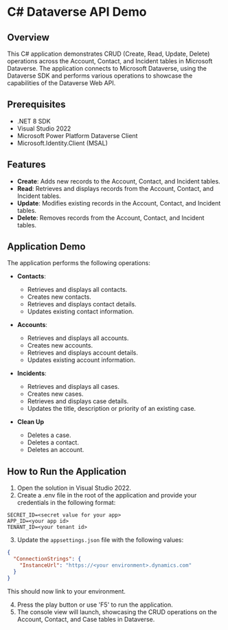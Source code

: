 # C# Dataverse API Demo

## Overview

This C# application demonstrates CRUD (Create, Read, Update, Delete) operations across the Account, Contact, and Incident tables in Microsoft Dataverse. The application connects to Microsoft Dataverse, using the Dataverse SDK and performs various operations to showcase the capabilities of the Dataverse Web API.

## Prerequisites

- .NET 8 SDK
- Visual Studio 2022
- Microsoft Power Platform Dataverse Client
- Microsoft.Identity.Client (MSAL)

## Features

- **Create**: Adds new records to the Account, Contact, and Incident tables.
- **Read**: Retrieves and displays records from the Account, Contact, and Incident tables.
- **Update**: Modifies existing records in the Account, Contact, and Incident tables.
- **Delete**: Removes records from the Account, Contact, and Incident tables.

## Application Demo

The application performs the following operations:

- **Contacts**:
  - Retrieves and displays all contacts.
  - Creates new contacts.
  - Retrieves and displays contact details.
  - Updates existing contact information.

- **Accounts**:
  - Retrieves and displays all accounts.
  - Creates new accounts.
  - Retrieves and displays account details.
  - Updates existing account information.

- **Incidents**:
  - Retrieves and displays all cases.
  - Creates new cases.
  - Retrieves and displays case details.
  - Updates the title, description or priority of an existing case.

- **Clean Up**
  - Deletes a case.
  - Deletes a contact.
  - Deletes an account.

## How to Run the Application

1. Open the solution in Visual Studio 2022.
2. Create a .env file in the root of the application and provide your credentials in the following format:
``` plaintext
SECRET_ID=<secret value for your app>
APP_ID=<your app id>
TENANT_ID=<your tenant id>
```
3. Update the `appsettings.json` file with the following values:
``` json
{
  "ConnectionStrings": {
	"InstanceUrl": "https://<your environment>.dynamics.com"
  }
}
````
This should now link to your environment.

4. Press the play button or use 'F5' to run the application.
5. The console view will launch, showcasing the CRUD operations on the Account, Contact, and Case tables in Dataverse.
